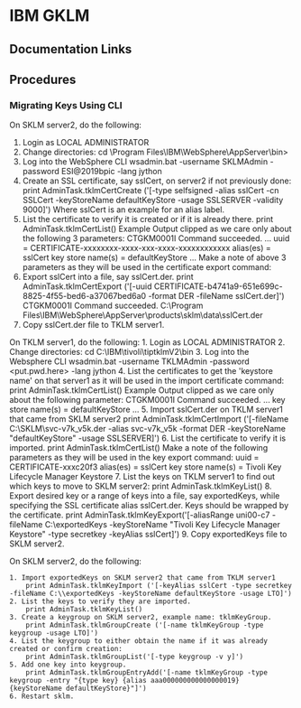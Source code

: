 # IBM GKLM

## Documentation Links

## Procedures
### Migrating Keys Using CLI
On SKLM server2, do the following:
1. Login as LOCAL ADMINISTRATOR
2. Change directories:
    cd \Program Files\IBM\WebSphere\AppServer\bin>
3. Log into the WebSphere CLI
	wsadmin.bat -username SKLMAdmin -password ESI@2019bpic -lang jython
4. Create an SSL certificate, say sslCert, on server2 if not previously done:
	print AdminTask.tklmCertCreate ('[-type selfsigned -alias sslCert -cn SSLCert -keyStoreName defaultKeyStore -usage SSLSERVER -validity 9000]')
	Where sslCert is an example for an alias label.
5. List the certificate to verify it is created or if it is already there.
	print AdminTask.tklmCertList()
		Example Output clipped as we care only about the following 3 parameters:
		CTGKM0001I Command succeeded.
		...
		uuid = CERTIFICATE-xxxxxxxx-xxxx-xxx-xxxx-xxxxxxxxxxxx
		alias(es) = sslCert
		key store name(s) = defaultKeyStore
		...
		Make a note of above 3 parameters as they will be used in the certificate export command:
6. Export sslCert into a file, say sslCert.der.
	print AdminTask.tklmCertExport ('[-uuid CERTIFICATE-b4741a9-651e699c-8825-4f55-bed6-a37067bed6a0 -format DER -fileName sslCert.der]')
		CTGKM0001I Command succeeded.
		C:\Program Files\IBM\WebSphere\AppServer\products\sklm\data\sslCert.der
7. Copy sslCert.der file to TKLM server1.

On TKLM server1, do the following:
	1. Login as LOCAL ADMINISTRATOR
	2. Change directories:
		cd C:\IBM\tivoli\tiptklmV2\bin
	3. Log into the Websphere CLI
		wsadmin.bat -username TKLMAdmin -password <put.pwd.here> -lang jython
	4. List the certificates to get the 'keystore name' on that server1 as it will be used in the import certificate command:
		print AdminTask.tklmCertList()
			Example Output clipped as we care only about the following parameter:
			CTGKM0001I Command succeeded.
			...
			key store name(s) = defaultKeyStore
			...
	5. Import sslCert.der on TKLM server1 that came from SKLM server2
		print AdminTask.tklmCertImport ('[-fileName C:\\SKLM\\svc-v7k_v5k.der -alias svc-v7k_v5k -format DER -keyStoreName "defaultKeyStore" -usage SSLSERVER]')
	6. List the certificate to verify it is imported.
		print AdminTask.tklmCertList()
			Make a note of the following parameters as they will be used in the key export command:
			uuid = CERTIFICATE-xxxc20f3
			alias(es) = sslCert
			key store name(s) = Tivoli Key Lifecycle Manager Keystore
	7. List the keys on TKLM server1 to find out which keys to move to SKLM server2:
		print AdminTask.tklmKeyList()
	8. Export desired key or a range of keys into a file, say exportedKeys, while specifying the SSL certificate alias sslCert.der. Keys should be wrapped by the certificate.
		print AdminTask.tklmKeyExport('[-aliasRange uni00-c7 -fileName C:\\exportedKeys -keyStoreName "Tivoli Key Lifecycle Manager Keystore" -type secretkey -keyAlias sslCert]')
	9. Copy exportedKeys file to SKLM server2.

On SKLM server2, do the following:

	1. Import exportedKeys on SKLM server2 that came from TKLM server1
		print AdminTask.tklmKeyImport ('[-keyAlias sslCert -type secretkey -fileName C:\\exportedKeys -keyStoreName defaultKeyStore -usage LTO]')
	2. List the keys to verify they are imported.
		print AdminTask.tklmKeyList()
	3. Create a keygroup on SKLM server2, example name: tklmKeyGroup.
		print AdminTask.tklmGroupCreate ('[-name tklmKeyGroup -type keygroup -usage LTO]')
	4. List the keygroup to either obtain the name if it was already created or confirm creation:
		print AdminTask.tklmGroupList('[-type keygroup -v y]')
	5. Add one key into keygroup. 
		print AdminTask.tklmGroupEntryAdd('[-name tklmKeyGroup -type keygroup -entry "{type key} {alias aaa000000000000000019} {keyStoreName defaultKeyStore}"]')
	6. Restart sklm.


